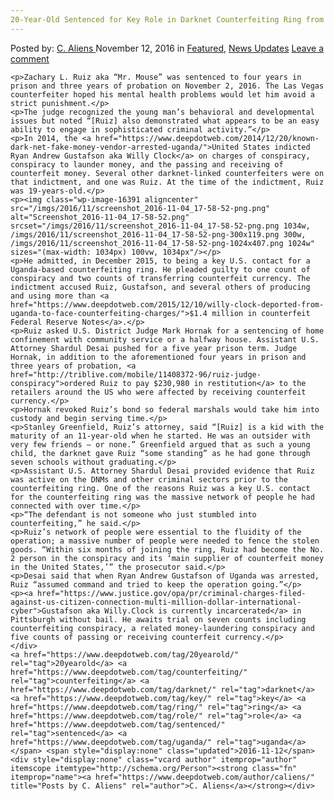 ```yaml
---
20-Year-Old Sentenced for Key Role in Darknet Counterfeiting Ring from Uganda"
---
```

<article class="post-listing post-16390 post type-post status-publish format-standard has-post-thumbnail hentry  tag-20yearold tag-counterfeiting tag-key tag-ring tag-role tag-sentenced tag-uganda">
    <div class="post-inner">
        <span>Posted by: <a href="https://www.deepdotweb.com/author/caliens/" title="">C. Aliens </a></span>
    <span>November 12, 2016</span>
    <span>in <a href="https://www.deepdotweb.com/category/deepdot-news/" rel="category tag">Featured</a>, <a href="https://www.deepdotweb.com/category/news-updates/" rel="category tag">News Updates</a></span>
    <span><a href="https://www.deepdotweb.com/2016/11/12/20-year-old-sentenced-key-role-darknet-counterfeiting-ring-uganda/#respond">Leave a comment</a></span>
    </p>
    <div class="clear"></div>
    
    <p>Zachary L. Ruiz aka “Mr. Mouse” was sentenced to four years in prison and three years of probation on November 2, 2016. The Las Vegas counterfeiter hoped his mental health problems would let him avoid a strict punishment.</p>
    <p>The judge recognized the young man’s behavioral and developmental issues but noted “[Ruiz] also demonstrated what appears to be an easy ability to engage in sophisticated criminal activity.”</p>
    <p>In 2014, the <a href="https://www.deepdotweb.com/2014/12/20/known-dark-net-fake-money-vendor-arrested-uganda/">United States indicted Ryan Andrew Gustafson aka Willy Clock</a> on charges of conspiracy, conspiracy to launder money, and the passing and receiving of counterfeit money. Several other darknet-linked counterfeiters were on that indictment, and one was Ruiz. At the time of the indictment, Ruiz was 19-years-old.</p>
    <p><img class="wp-image-16391 aligncenter" src="/imgs/2016/11/screenshot_2016-11-04_17-58-52-png.png" alt="Screenshot_2016-11-04_17-58-52.png" srcset="/imgs/2016/11/screenshot_2016-11-04_17-58-52-png.png 1034w, /imgs/2016/11/screenshot_2016-11-04_17-58-52-png-300x119.png 300w, /imgs/2016/11/screenshot_2016-11-04_17-58-52-png-1024x407.png 1024w" sizes="(max-width: 1034px) 100vw, 1034px"/></p>
    <p>He admitted, in December 2015, to being a key U.S. contact for a Uganda-based counterfeiting ring. He pleaded guilty to one count of conspiracy and two counts of transferring counterfeit currency. The indictment accused Ruiz, Gustafson, and several others of producing and using more than <a href="https://www.deepdotweb.com/2015/12/10/willy-clock-deported-from-uganda-to-face-counterfeiting-charges/">$1.4 million in counterfeit Federal Reserve Notes</a>.</p>
    <p>Ruiz asked U.S. District Judge Mark Hornak for a sentencing of home confinement with community service or a halfway house. Assistant U.S. Attorney Shardul Desai pushed for a five year prison term. Judge Hornak, in addition to the aforementioned four years in prison and three years of probation, <a href="http://triblive.com/mobile/11408372-96/ruiz-judge-conspiracy">ordered Ruiz to pay $230,980 in restitution</a> to the retailers around the US who were affected by receiving counterfeit currency.</p>
    <p>Hornak revoked Ruiz’s bond so federal marshals would take him into custody and begin serving time.</p>
    <p>Stanley Greenfield, Ruiz’s attorney, said “[Ruiz] is a kid with the maturity of an 11-year-old when he started. He was an outsider with very few friends — or none.” Greenfield argued that as such a young child, the darknet gave Ruiz “some standing” as he had gone through seven schools without graduating.</p>
    <p>Assistant U.S. Attorney Shardul Desai provided evidence that Ruiz was active on the DNMs and other criminal sectors prior to the counterfeiting ring. One of the reasons Ruiz was a key U.S. contact for the counterfeiting ring was the massive network of people he had connected with over time.</p>
    <p>“The defendant is not someone who just stumbled into counterfeiting,” he said.</p>
    <p>Ruiz’s network of people were essential to the fluidity of the operation; a massive number of people were needed to fence the stolen goods. “Within six months of joining the ring, Ruiz had become the No. 2 person in the conspiracy and its ‘main supplier of counterfeit money in the United States,’” the prosecutor said.</p>
    <p>Desai said that when Ryan Andrew Gustafson of Uganda was arrested, Ruiz “assumed command and tried to keep the operation going.”</p>
    <p><a href="https://www.justice.gov/opa/pr/criminal-charges-filed-against-us-citizen-connection-multi-million-dollar-international-cyber">Gustafson aka Willy.Clock is currently incarcerated</a> in Pittsburgh without bail. He awaits trial on seven counts including counterfeiting conspiracy, a related money-laundering conspiracy and five counts of passing or receiving counterfeit currency.</p>
    </div>
    <a href="https://www.deepdotweb.com/tag/20yearold/" rel="tag">20yearold</a> <a href="https://www.deepdotweb.com/tag/counterfeiting/" rel="tag">counterfeiting</a> <a href="https://www.deepdotweb.com/tag/darknet/" rel="tag">darknet</a> <a href="https://www.deepdotweb.com/tag/key/" rel="tag">key</a> <a href="https://www.deepdotweb.com/tag/ring/" rel="tag">ring</a> <a href="https://www.deepdotweb.com/tag/role/" rel="tag">role</a> <a href="https://www.deepdotweb.com/tag/sentenced/" rel="tag">sentenced</a> <a href="https://www.deepdotweb.com/tag/uganda/" rel="tag">uganda</a></span> <span style="display:none" class="updated">2016-11-12</span>
    <div style="display:none" class="vcard author" itemprop="author" itemscope itemtype="http://schema.org/Person"><strong class="fn" itemprop="name"><a href="https://www.deepdotweb.com/author/caliens/" title="Posts by C. Aliens" rel="author">C. Aliens</a></strong></div>
    
